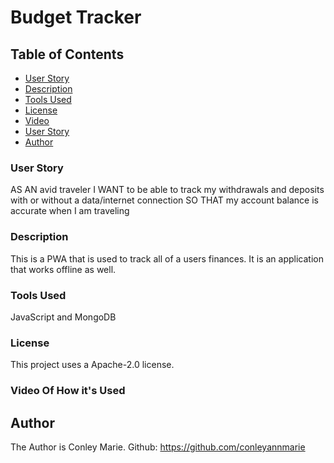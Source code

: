 # Budget Tracker

## Table of Contents

- [User Story](#user-story)
- [Description](#description)
- [Tools Used](#tools-used)
- [License](#license)
- [Video](#video-of-how-it's-used)
- [User Story](#user-story)
- [Author](#author)

### User Story
AS AN avid traveler
I WANT to be able to track my withdrawals and deposits with or without a data/internet connection
SO THAT my account balance is accurate when I am traveling 

### Description

This is a PWA that is used to track all of a users finances. It is an application that works offline as well.

### Tools Used
JavaScript and MongoDB

### License

This project uses a Apache-2.0 license.

### Video Of How it's Used

## Author

The Author is Conley Marie. Github: https://github.com/conleyannmarie

###